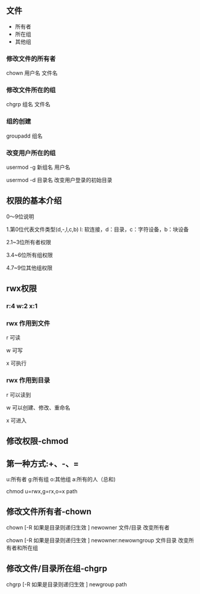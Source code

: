 
## 文件

* 所有者
* 所在组
* 其他组

### 修改文件的所有者

chown 用户名 文件名

### 修改文件所在的组

chgrp 组名 文件名

### 组的创建

groupadd 组名

### 改变用户所在的组

usermod -g 新组名 用户名

usermod -d 目录名 改变用户登录的初始目录

## 权限的基本介绍

0～9位说明

1.第0位代表文件类型(d,-,l,c,b) l: 软连接，d：目录，c：字符设备，b：块设备

2.1~3位所有者权限

3.4~6位所有组权限

4.7~9位其他组权限

## rwx权限

### r:4 w:2 x:1

### rwx 作用到文件

r 可读

w 可写

x 可执行

### rwx 作用到目录

r 可以读到

w 可以创建、修改、重命名

x 可进入

## 修改权限-chmod

## 第一种方式:+、-、=

u:所有者 g:所有组 o:其他组 a:所有的人（总和)

chmod u=rwx,g=rx,o=x path

## 修改文件所有者-chown

chown [-R 如果是目录则递归生效 ] newowner 文件/目录 改变所有者

chown [-R 如果是目录则递归生效 ] newowner:newowngroup 文件目录 改变所有者和所在组

## 修改文件/目录所在组-chgrp

chgrp [-R 如果是目录则递归生效 ] newgroup path
